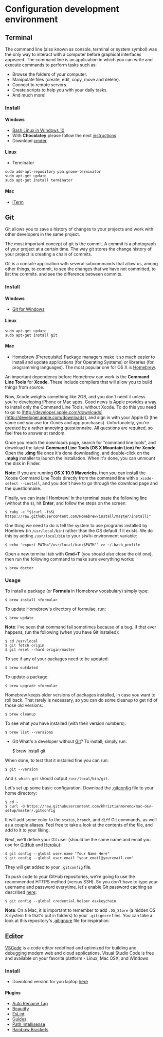 # Configuration development environment


## Terminal
The command line (also known as console, terminal or system symbol) was the only way to interact with a computer before graphical interfaces appeared. The command line is an application in which you can write and execute commands to perform tasks such as:

- Browse the folders of your computer.
- Manipulate files (create, edit, copy, move and delete).
- Connect to remote servers.
- Create scripts to help you with your daily tasks.
- And much more!

### Install

#### Windows
- [Bash Linux in Windows 10](https://docs.microsoft.com/en-us/windows/wsl/install-win10)
- With **Chocolatey** please follow the next [instructions](https://chocolatey.org/packages/Cmder)
- Download [cmder](https://gingter.org/2016/11/16/running-windows-10-ubuntu-bash-in-cmder/windows)

#### Linux
- Terminator
```shell
sudo add-apt-repository ppa:gnome-terminator
sudo apt-get update
sudo apt-get install terminator
```

#### Mac
- [iTerm](https://www.iterm2.com/)

## Git

Git allows you to save a history of changes to your projects and work with other developers in the same project.

The most important concept of git is the commit. A commit is a photograph of your project at a certain time. The way git stores the change history of your project is creating a chain of commits.

Git is a console application with several subcommands that allow us, among other things, to commit, to see the changes that we have not committed, to list the commits. and see the difference between commits.

### Install

#### Windows

- [Git for Windows](https://gitforwindows.org/)

#### Linux
```shell
sudo apt-get update
sudo apt-get install git
```

#### Mac
- Homebrew (Prerequisite)
Package managers make it so much easier to install and update applications (for Operating Systems) or libraries (for programming languages). The most popular one for OS X is [Homebrew](http://brew.sh/).

An important dependency before Homebrew can work is the **Command Line Tools** for **Xcode**. These include compilers that will allow you to build things from source.

Now, Xcode weights something like 2GB, and you don't need it unless you're developing iPhone or Mac apps. Good news is Apple provides a way to install only the Command Line Tools, without Xcode. To do this you need to go to [http://developer.apple.com/downloads](http://developer.apple.com/downloads), and sign in with your Apple ID (the same one you use for iTunes and app purchases). Unfortunately, you're greeted by a rather annoying questionnaire. All questions are required, so feel free to answer at random.

Once you reach the downloads page, search for "command line tools", and download the latest **Command Line Tools (OS X Mountain Lion) for Xcode**. Open the **.dmg** file once it's done downloading, and double-click on the **.mpkg** installer to launch the installation. When it's done, you can unmount the disk in Finder.

**Note**: If you are running **OS X 10.9 Mavericks**, then you can install the Xcode Command Line Tools directly from the command line with `$ xcode-select --install`, and you don't have to go through the download page and the questionnaire.

Finally, we can install Hombrew! In the terminal paste the following line (without the `$`), hit **Enter**, and follow the steps on the screen:

    $ ruby -e "$(curl -fsSL https://raw.githubusercontent.com/Homebrew/install/master/install)"

One thing we need to do is tell the system to use programs installed by Hombrew (in `/usr/local/bin`) rather than the OS default if it exists. We do this by adding `/usr/local/bin` to your `$PATH` environment variable:

    $ echo 'export PATH="/usr/local/bin:$PATH"' >> ~/.bash_profile

Open a new terminal tab with **Cmd+T** (you should also close the old one), then run the following command to make sure everything works:

    $ brew doctor
    
### Usage

To install a package (or **Formula** in Homebrew vocabulary) simply type:

    $ brew install <formula>
        
To update Homebrew's directory of formulae, run:

    $ brew update
    
**Note**: I've seen that command fail sometimes because of a bug. If that ever happens, run the following (when you have Git installed):

    $ cd /usr/local
    $ git fetch origin
    $ git reset --hard origin/master

To see if any of your packages need to be updated:

    $ brew outdated
    
To update a package:

    $ brew upgrade <formula>
        
Homebrew keeps older versions of packages installed, in case you want to roll back. That rarely is necessary, so you can do some cleanup to get rid of those old versions:

    $ brew cleanup

To see what you have installed (with their version numbers):

    $ brew list --versions

- Git
What's a developer without [Git](http://git-scm.com/)? To install, simply run:

    $ brew install git
    
When done, to test that it installed fine you can run:

    $ git --version
    
And `$ which git` should output `/usr/local/bin/git`.

Let's set up some basic configuration. Download the [.gitconfig](https://raw.githubusercontent.com/khriztianmoreno/mac-dev-setup/master/.gitconfig) file to your home directory:

    $ cd ~
    $ curl -O https://raw.githubusercontent.com/khriztianmoreno/mac-dev-setup/master/.gitconfig

It will add some color to the `status`, `branch`, and `diff` Git commands, as well as a couple aliases. Feel free to take a look at the contents of the file, and add to it to your liking.

Next, we'll define your Git user (should be the same name and email you use for [GitHub](https://github.com/) and [Heroku](http://www.heroku.com/)):

    $ git config --global user.name "Your Name Here"
    $ git config --global user.email "your_email@youremail.com"

They will get added to your `.gitconfig` file.

To push code to your GitHub repositories, we're going to use the recommended HTTPS method (versus SSH). So you don't have to type your username and password everytime, let's enable Git password caching as described [here](https://help.github.com/articles/set-up-git):

    $ git config --global credential.helper osxkeychain
    
**Note**: On a Mac, it is important to remember to add `.DS_Store` (a hidden OS X system file that's put in folders) to your `.gitignore` files. You can take a look at this repository's [.gitignore](https://github.com/nicolashery/mac-dev-setup/blob/master/.gitignore) file for inspiration.

## Editor

[VSCode](https://code.visualstudio.com/) is a code editor redefined and optimized for building and debugging modern web and cloud applications. Visual Studio Code is free and available on your favorite platform - Linux, Mac OSX, and Windows

### Install

- Download version for you laptop [here](https://code.visualstudio.com/)

#### Plugins

- [Auto Rename Tag](https://marketplace.visualstudio.com/items?itemName=formulahendry.auto-rename-tag)
- [Beautify](https://marketplace.visualstudio.com/items?itemName=HookyQR.beautify)
- [EsLint](https://marketplace.visualstudio.com/items?itemName=dbaeumer.vscode-eslint)
- [Guides](https://marketplace.visualstudio.com/items?itemName=spywhere.guides)
- [Path Intellisense](https://marketplace.visualstudio.com/items?itemName=christian-kohler.path-intellisense)
- [Rainbow Brackets](https://marketplace.visualstudio.com/items?itemName=2gua.rainbow-brackets)
